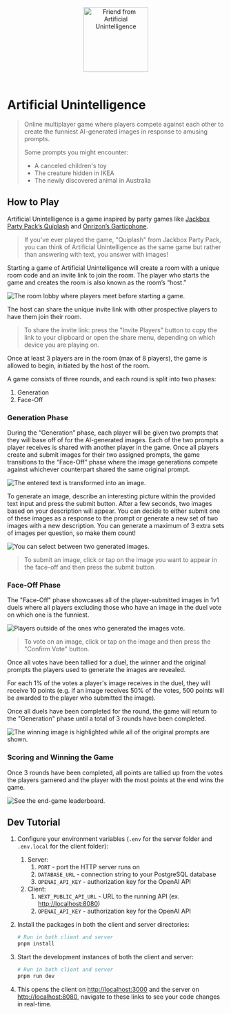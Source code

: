 <div align="center" style="padding-bottom:20px">
  <a href="https://artificial-unintelligence.vercel.app/">
    <img src="./apps/client/src/images/friend.svg" width="150" height="auto" alt="Friend from Artificial Unintelligence"/>
  </a>
</div>

# Artificial Unintelligence

> Online multiplayer game where players compete against each other to create the funniest AI-generated images in response to amusing prompts.
>
> Some prompts you might encounter:
>
> - A canceled children's toy
> - The creature hidden in IKEA
> - The newly discovered animal in Australia

## How to Play

Artificial Unintelligence is a game inspired by party games like [Jackbox Party Pack’s Quiplash](https://www.jackboxgames.com/quiplash/) and [Onrizon’s Garticphone](https://garticphone.com/).

> If you've ever played the game, "Quiplash" from Jackbox Party Pack, you can think of Artificial Unintelligence as the same game but rather than answering with text, you answer with images!

Starting a game of Artificial Unintelligence will create a room with a unique room code and an invite link to join the room. The player who starts the game and creates the room is also known as the room’s “host.”

![The room lobby where players meet before starting a game.](./apps/client/src/images/how-to-play/lobby.png "The room lobby where players meet before starting a game.")

The host can share the unique invite link with other prospective players to have them join their room.

> To share the invite link: press the "Invite Players" button to copy the link to your clipboard or open the share menu, depending on which device you are playing on.

Once at least 3 players are in the room (max of 8 players), the game is allowed to begin, initiated by the host of the room.

A game consists of three rounds, and each round is split into two phases:

1. Generation
2. Face-Off

### Generation Phase

During the “Generation” phase, each player will be given two prompts that they will base off of for the AI-generated images. Each of the two prompts a player receives is shared with another player in the game. Once all players create and submit images for their two assigned prompts, the game transitions to the “Face-Off” phase where the image generations compete against whichever counterpart shared the same original prompt.

![The entered text is transformed into an image.](./apps/client/src/images/how-to-play/prompt.png "The entered text is transformed into an image.")

To generate an image, describe an interesting picture within the provided text input and press the submit button. After a few seconds, two images based on your description will appear. You can decide to either submit one of these images as a response to the prompt or generate a new set of two images with a new description. You can generate a maximum of 3 extra sets of images per question, so make them count!

![You can select between two generated images.](./apps/client/src/images/how-to-play/prompt-submission.png "You can select between two generated images.")

> To submit an image, click or tap on the image you want to appear in the face-off and then press the submit button.

### Face-Off Phase

The "Face-Off" phase showcases all of the player-submitted images in 1v1 duels where all players excluding those who have an image in the duel vote on which one is the funniest.

![Players outside of the ones who generated the images vote.](./apps/client/src/images/how-to-play/vote.png "Players outside of the ones who generated the images vote.")

> To vote on an image, click or tap on the image and then press the "Confirm Vote" button.

Once all votes have been tallied for a duel, the winner and the original prompts the players used to generate the images are revealed.

For each 1% of the votes a player's image receives in the duel, they will receive 10 points (e.g. if an image receives 50% of the votes, 500 points will be awarded to the player who submitted the image).

Once all duels have been completed for the round, the game will return to the "Generation" phase until a total of 3 rounds have been completed.

![The winning image is highlighted while all of the original prompts are shown.](./apps/client/src/images/how-to-play/vote-result.png "The winning image is highlighted while all of the original prompts are shown.")

### Scoring and Winning the Game

Once 3 rounds have been completed, all points are tallied up from the votes the players garnered and the player with the most points at the end wins the game.

![See the end-game leaderboard.](./apps/client/src/images/how-to-play/leaderboard.png "See the end-game leaderboard.")

## Dev Tutorial

1. Configure your environment variables (`.env` for the server folder and `.env.local` for the client folder):

   1. Server:
      1. `PORT` - port the HTTP server runs on
      2. `DATABASE_URL` - connection string to your PostgreSQL database
      3. `OPENAI_API_KEY` - authorization key for the OpenAI API
   1. Client:
      1. `NEXT_PUBLIC_API_URL` - URL to the running API (ex. <http://localhost:8080>)
      2. `OPENAI_API_KEY` - authorization key for the OpenAI API

2. Install the packages in both the client and server directories:

   ```bash
   # Run in both client and server
   pnpm install
   ```

3. Start the development instances of both the client and server:

   ```bash
   # Run in both client and server
   pnpm run dev
   ```

4. This opens the client on <http://localhost:3000> and the server on <http://localhost:8080>, navigate to these links to see your code changes in real-time.
